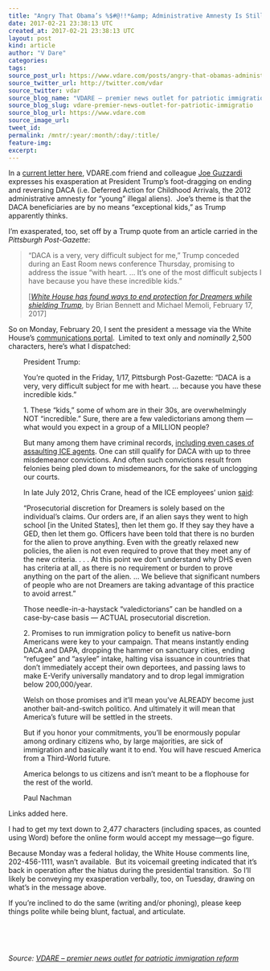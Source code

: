 ```yaml
---
title: "Angry That Obama’s %$#@!!*&amp; Administrative Amnesty Is Still Chugging Along?  Write And Phone The White House!"
date: 2017-02-21 23:38:13 UTC
created_at: 2017-02-21 23:38:13 UTC
layout: post
kind: article
author: "V Dare"
categories: 
tags: 
source_post_url: https://www.vdare.com/posts/angry-that-obamas-administrative-amnesty-is-still-chugging-along-write-and-phone-the-white-house
source_twitter_url: http://twitter.com/vdar
source_twitter: vdar
source_blog_name: "VDARE – premier news outlet for patriotic immigration reform"
source_blog_slug: vdare-premier-news-outlet-for-patriotic-immigratio
source_blog_url: https://www.vdare.com
source_image_url: 
tweet_id:
permalink: /mntr/:year/:month/:day/:title/
feature-img: 
excerpt:
---
```

<div class="pf-content"><p>In a <a href="http://www.vdare.com/letters/joe-guzzardi-writes-on-the-daca-kids-i-e-juvenile-delinquents-mostly">current letter here</a>, VDARE.com friend and colleague <a href="http://www.vdare.com/users/joe-guzzardi">Joe Guzzardi</a> expresses his exasperation at President Trump’s foot-dragging on ending and reversing DACA (i.e. Deferred Action for Childhood Arrivals, the 2012 administrative amnesty for “young” illegal aliens).  Joe’s theme is that the DACA beneficiaries are by no means “exceptional kids,” as Trump apparently thinks.</p>
<p>I’m exasperated, too, set off by a Trump quote from an article carried in the <em>Pittsburgh Post-Gazette</em>:</p>
<blockquote><p>“DACA is a very, very difficult subject for me,” Trump conceded during an East Room news conference Thursday, promising to address the issue “with heart. … It’s one of the most difficult subjects I have because you have these incredible kids.”</p>
<p>[<a href="http://www.post-gazette.com/news/politics-nation/2017/02/17/White-House-has-found-ways-to-end-protection-for-Dreamers-while-shielding-Trump/stories/201702170177"><em>White House has found ways to end protection for Dreamers while shielding Trump</em></a>, by Brian Bennett and Michael Memoli, February 17, 2017]</p></blockquote>
<p>So on Monday, February 20, I sent the president a message via the White House’s <a href="https://www.whitehouse.gov/contact#page">communications portal</a>.  Limited to text only and <em>nominally</em> 2,500 characters, here’s what I dispatched:</p>
<p style="padding-left: 30px;">President Trump:</p>
<p style="padding-left: 30px;">You’re quoted in the Friday, 1/17, Pittsburgh Post-Gazette: “DACA is a very, very difficult subject for me with heart. … because you have these incredible kids.”</p>
<p style="padding-left: 30px;">1. These “kids,” some of whom are in their 30s, are overwhelmingly NOT “incredible.” Sure, there are a few valedictorians among them — what would you expect in a group of a MILLION people?</p>
<p style="padding-left: 30px;">But many among them have criminal records, <a href="http://cis.org/vaughan/criminal-alien-dreamer-assaults-ice-agent-gets-released-prosecutorial-discretion">including even cases of assaulting ICE agents</a>. One can still qualify for DACA with up to three misdemeanor convictions. And often such convictions result from felonies being pled down to misdemeanors, for the sake of unclogging our courts.</p>
<p style="padding-left: 30px;">In late July 2012, Chris Crane, head of the ICE employees’ union <a href="http://www.nationalreview.com/corner/312672/proof-who-needs-proof-mark-krikorian">said</a>:</p><div id="57966237cc52c74a5e1363c4" class="vdb_player vdb_57966237cc52c74a5e1363c456bcd17ce4b018167fea5539">    </div>
<p style="padding-left: 30px;">“Prosecutorial discretion for Dreamers is solely based on the individual’s claims. Our orders are, if an alien says they went to high school [in the United States], then let them go. If they say they have a GED, then let them go. Officers have been told that there is no burden for the alien to prove anything. Even with the greatly relaxed new policies, the alien is not even required to prove that they meet any of the new criteria. . . . At this point we don’t understand why DHS even has criteria at all, as there is no requirement or burden to prove anything on the part of the alien. … We believe that significant numbers of people who are not Dreamers are taking advantage of this practice to avoid arrest.”</p>
<p style="padding-left: 30px;">Those needle-in-a-haystack “valedictorians” can be handled on a case-by-case basis — ACTUAL prosecutorial discretion.</p>
<p style="padding-left: 30px;">2. Promises to run immigration policy to benefit us native-born Americans were key to your campaign. That means instantly ending DACA and DAPA, dropping the hammer on sanctuary cities, ending “refugee” and “asylee” intake, halting visa issuance in countries that don’t immediately accept their own deportees, and passing laws to make E-Verify universally mandatory and to drop legal immigration below 200,000/year.</p>
<p style="padding-left: 30px;">Welsh on those promises and it’ll mean you’ve ALREADY become just another bait-and-switch politico. And ultimately it will mean that America’s future will be settled in the streets.</p>
<p style="padding-left: 30px;">But if you honor your commitments, you’ll be enormously popular among ordinary citizens who, by large majorities, are sick of immigration and basically want it to end. You will have rescued America from a Third-World future.</p>
<p style="padding-left: 30px;">America belongs to us citizens and isn’t meant to be a flophouse for the rest of the world.</p>
<p style="padding-left: 30px;">Paul Nachman</p>
<p>Links added here.</p>
<p>I had to get my text down to 2,477 characters (including spaces, as counted using Word) before the online form would accept my message—go figure.</p>
<p>Because Monday was a federal holiday, the White House comments line, 202-456-1111, wasn’t available.  But its voicemail greeting indicated that it’s back in operation after the hiatus during the presidential transition.  So I’ll likely be conveying my exasperation verbally, too, on Tuesday, drawing on what’s in the message above.</p>
<p>If you’re inclined to do the same (writing and/or phoning), please keep things polite while being blunt, factual, and articulate.</p>
<p> </p>
<p> </p>
</div><div class="">
    <i>Source: <a href="https://www.vdare.com">VDARE – premier news outlet for patriotic immigration reform</a></i>
</div>
